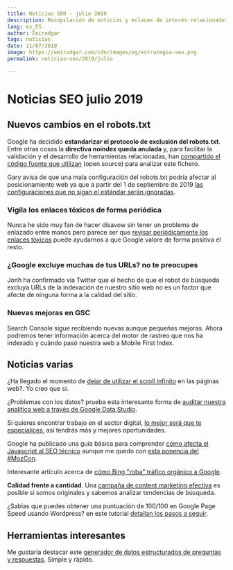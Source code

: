 ```yaml
---
title: Noticias SEO - julio 2019
description: Recopilación de noticias y enlaces de interés relacionados con el SEO y Marketing digital
lang: es_ES
author: Emirodgar
tags: noticias
date: 11/07/2019
image: https://emirodgar.com/cdn/images/og/estrategia-seo.png
permalink: noticias-seo/2019/julio

---
```


# Noticias SEO julio 2019

## Nuevos cambios en el robots.txt

Google ha decidido **estandarizar el protocolo de exclusión del robots.txt**. Entre otras cosas la **directiva noindex queda anulada** y, para facilitar la validación y el desarrollo de herramientas relacionadas, han [compartido el código fuente que utilizan](https://webmasters.googleblog.com/2019/07/repp-oss.html) (open source) para analizar este fichero. 

<amp-twitter 
  width="375"
  height="472"
  layout="responsive"
  data-tweetid="1145766318680858625">
</amp-twitter>

Gary avisa de que una mala configuración del robots.txt podría afectar al posicionamiento web ya que a partir del 1 de septiembre de 2019 [las configuraciones que no sigan el estándar serán ignoradas](https://webmasters.googleblog.com/2019/07/a-note-on-unsupported-rules-in-robotstxt.html).

<amp-twitter 
  width="375"
  height="472"
  layout="responsive"
  data-tweetid="1145951912900157440">
</amp-twitter>


### Vigila los enlaces tóxicos de forma periódica 

Nunca he sido muy fan de hacer disavow sin tener un problema de enlazado entre manos pero parece ser que [revisar periódicamente los enlaces tóxicos](https://www.seroundtable.com/amp/google-trust-algorithmic-links-27014.html) puede ayudarnos a que Google valore de forma positiva el resto.

### ¿Google excluye muchas de tus URLs? no te preocupes

Jonh ha confirmado vía Twitter que el hecho de que el robot de búsqueda excluya URLs de la indexación de nuestro sitio web no es un factor que afecte de ninguna forma a la calidad del sitio.

<amp-twitter 
  width="375"
  height="472"
  layout="responsive"
  data-tweetid="1149656887618486272">
</amp-twitter>

### Nuevas mejoras en GSC

Search Console sigue recibiendo nuevas aunque pequeñas mejoras. Ahora podremos tener información acerca del motor de rastreo que nos ha indexado y cuándo pasó nuestra web a Mobile First Index.

<amp-twitter 
  width="375"
  height="472"
  layout="responsive"
  data-tweetid="1143891813662486528">
</amp-twitter>

## Noticias varias

¿Ha llegado el momento de [dejar de utilizar el scroll infinito](http://www.invisionapp.com/inside-design/kill-infinite-scroll/) en las páginas web?. Yo creo que sí.

¿Problemas con los datos? prueba esta interesante forma de [auditar nuestra analítica web a través de Google Data Studio](http://www.charlesfarina.com/audit-your-google-analytics-data-with-google-data-studio/).

Si quieres encontrar trabajo en el sector digital, [lo mejor será que te especialices](https://www.kevin-indig.com/become-a-specialist-if-you-want-a-career-in-digital-marketing/), así tendrás más y mejores oportunidades.

Google ha publicado una guía básica para comprender [cómo afecta el Javascript al SEO técnico](https://developers.google.com/search/docs/guides/javascript-seo-basics) aunque me quedo con [esta ponencia del #MozCon](https://www.slideshare.net/paulshapiro/redefining-technical-seo-mozcon-2019-by-paul-shapiro).

Interesante artículo acerca de [cómo Bing "roba" tráfico orgánico a Google](https://www.tldrseo.com/bing-google-organic-traffic/).

**Calidad frente a cantidad**. Una [campaña de content marketing efectiva](https://riseatseven.com/blog/building-link-campaigns-that-top-tier-journalists-love-for-a-brand-that-no-ones-heard-of-or-likes/) es posible si somos originales y sabemos analizar tendencias de búsqueda.

¿Sabías que puedes obtener una puntuación de 100/100 en Google Page Speed usando Wordpress? en este tutorial [detallan los pasos a seguir](https://nickleroy.com/blog-posts/wordpress-site-speed/).

## Herramientas interesantes

Me gustaría destacar este [generador de datos estructurados de preguntas y respuestas](https://saijogeorge.com/json-ld-schema-generator/faq/). Simple y rápido. 
<!--stackedit_data:
eyJoaXN0b3J5IjpbLTE5NjU0MjQ4NDksLTExNDc2MDY0ODMsMj
A5MDUyNDQ0LC0xODIxMzI1NjM2LC0xNDkwODA1ODU3LC02ODgz
MDg1NTgsLTY2NTEwNTM5LC0xMDczNzIzNTcxLC0xMDA0MjI4Mz
M2LC0xNDMyNzc2NzgwLDE3MDUwNTQyMzAsODExNjM4MDA1LC0y
NjUwMzgyMzUsLTE2MjYwNjU4NjddfQ==
-->
